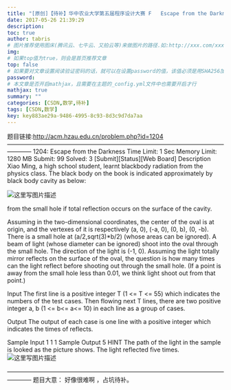```yaml
---
title: "[原创]【待补】华中农业大学第五届程序设计大赛 F	Escape from the Darkness [解析几何]【数学】"
date: 2017-05-26 21:39:29
description:
toc: true
author: tabris
# 图片推荐使用图床(腾讯云、七牛云、又拍云等)来做图片的路径.如:http://xxx.com/xxx.jpg
img:
# 如果top值为true，则会是首页推荐文章
top: false
# 如果要对文章设置阅读验证密码的话，就可以在设置password的值，该值必须是用SHA256加密后的密码，防止被他人识破
password:
# 本文章是否开启mathjax，且需要在主题的_config.yml文件中也需要开启才行
mathjax: true
summary: ""
categories: [CSDN,数学,待补]
tags: [CSDN,数学]
key: key883ae29a-9486-4995-8c93-8d3c9d7da7aa
---
```


题目链接:http://acm.hzau.edu.cn/problem.php?id=1204
————————————————————————————————————————
1204: Escape from the Darkness
Time Limit: 1 Sec  Memory Limit: 1280 MB
Submit: 99  Solved: 3
[Submit][Status][Web Board]
Description
     Xiao Ming, a high school student, learnt blackbody radiation from the physics class. The black body on the book is indicated approximately by black body cavity as below:

![这里写图片描述](http://acm.hzau.edu.cn/upload/201704/e.jpg)

 from the small hole if total reflection occurs on the surface of the cavity.

   Assuming in the two-dimensional coordinates, the center of the oval is at origin, and the vertexes of it is respectively (a, 0), (-a, 0), (0, b), (0, -b). There is a small hole at (a/2,sqrt(3)*b/2) (whose areas can be ignored). A beam of light (whose diameter can be ignored) shoot into the oval through the small hole. The direction of the light is (-1, 0). Assuming the light totally mirror reflects on the surface of the oval, the question is how many times can the light reflect before shooting out through the small hole. (If a point is away from the small hole less than 0.01, we think light shoot out from that point.)

Input
     The first line is a positive integer T (1 <= T <= 55) which indicates the numbers of the test cases. Then flowing next T lines, there are two positive integer a, b (1 <= b<= a<= 10) in each line as a group of cases.

Output
     The output of each case is one line with a positive integer which indicates the times of reflects.

Sample Input
1
1 1
Sample Output
5
HINT
 The path of the light in the sample is looked as the picture shows. The light reflected five times.
![这里写图片描述](http://acm.hzau.edu.cn/upload/201704/ehint.jpg)


————————————————————————————————————————
题目大意：
好像很难啊 ，占坑待补。
